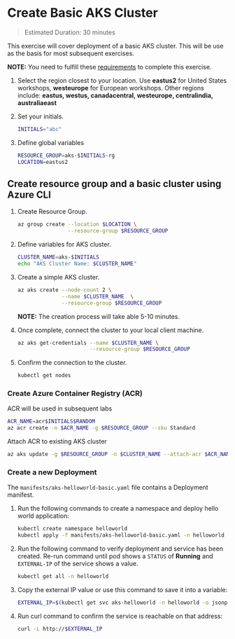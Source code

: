# Create Basic AKS Cluster

> Estimated Duration: 30 minutes

This exercise will cover deployment of a basic AKS cluster. This will be use as the basis for most subsequent exercises.

**NOTE:** You need to fulfill these [requirements](environment-setup.md) to complete this exercise.

1. Select the region closest to your location. Use **eastus2** for United States workshops, **westeurope** for European workshops. Other regions include: **eastus, westus, canadacentral, westeurope, centralindia, australiaeast**

1. Set your initials.

    ```bash
    INITIALS="abc"
    ```

1. Define global variables

    ```bash
    RESOURCE_GROUP=aks-$INITIALS-rg
    LOCATION=eastus2
    ```

## Create resource group and a basic cluster using Azure CLI

1. Create Resource Group.

    ```bash
    az group create --location $LOCATION \
                    --resource-group $RESOURCE_GROUP
    ```

1. Define variables for AKS cluster.

    ```bash
    CLUSTER_NAME=aks-$INITIALS
    echo "AKS Cluster Name: $CLUSTER_NAME"
    ```

1. Create a simple AKS cluster.

    ```bash
    az aks create --node-count 2 \
                  --name $CLUSTER_NAME  \
                  --resource-group $RESOURCE_GROUP
    ```

    **NOTE:** The creation process will take able 5-10 minutes.

1. Once complete, connect the cluster to your local client machine.

    ```bash
    az aks get-credentials --name $CLUSTER_NAME \
                           --resource-group $RESOURCE_GROUP
    ```

1. Confirm the connection to the cluster.

    ```bash
    kubectl get nodes
    ```

### Create Azure Container Registry (ACR)

ACR will be used in subsequent labs

```bash
ACR_NAME=acr$INITIALS$RANDOM
az acr create -n $ACR_NAME -g $RESOURCE_GROUP --sku Standard
```

Attach ACR to existing AKS cluster

```bash
az aks update -g $RESOURCE_GROUP -n $CLUSTER_NAME --attach-acr $ACR_NAME
```

### Create a new Deployment

The `manifests/aks-helloworld-basic.yaml` file contains a Deployment manifest.

1. Run the following commands to create a namespace and deploy hello world application:

    ```bash
    kubectl create namespace helloworld
    kubectl apply -f manifests/aks-helloworld-basic.yaml -n helloworld
    ```

1. Run the following command to verify deployment and service has been created. Re-run command until pod shows a `STATUS` of **Running** and `EXTERNAL-IP` of the service shows a value.

    ```bash
    kubectl get all -n helloworld
    ```

1. Copy the external IP value or use this command to save it into a variable:

    ```bash
    EXTERNAL_IP=$(kubectl get svc aks-helloworld -n helloworld -o jsonpath='{.status.loadBalancer.ingress[0].ip}')
    ```

1. Run curl command to confirm the service is reachable on that address:

    ```bash
    curl -L http://$EXTERNAL_IP
    ```
